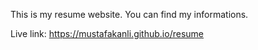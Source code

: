 This is my resume website. You can find my informations.

Live link: https://mustafakanli.github.io/resume
